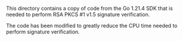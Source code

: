 This directory contains a copy of code from the Go 1.21.4 SDK
that is needed to perform RSA PKCS #1 v1.5 signature verification.

The code has been modified to greatly reduce the CPU time needed to perform signature verification.
